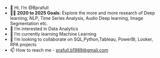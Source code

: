 - 👋 Hi, I’m @Bprafull
- 🎯🚀 **2020 to 2025 Goals:** Explore the more and more research of Deep learning, NLP, Time Series Analysis, Audio Deep learning, Image Segmentation etc.
- 👀 I’m interested in Data Analytics
- 🌱 I’m currently learning Machine Learning
- 💞️ I’m looking to collaborate on SQL,Python,Tableau, PowerBI, Looker, RPA projects
- 📫 How to reach me - prafull.b1989@gmail.com

<!---
Bprafull/Bprafull is a ✨ special ✨ repository because its `README.md` (this file) appears on your GitHub profile.
You can click the Preview link to take a look at your changes.
--->
